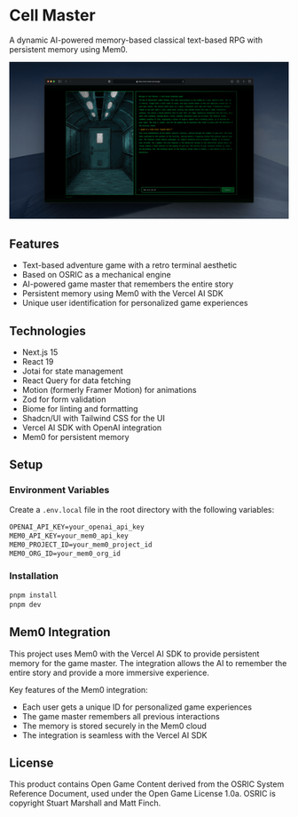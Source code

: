 # Cell Master

A dynamic AI-powered memory-based classical text-based RPG with persistent memory using Mem0.

![Preview](README.png)

## Features

- Text-based adventure game with a retro terminal aesthetic
- Based on OSRIC as a mechanical engine
- AI-powered game master that remembers the entire story
- Persistent memory using Mem0 with the Vercel AI SDK
- Unique user identification for personalized game experiences

## Technologies

- Next.js 15
- React 19
- Jotai for state management
- React Query for data fetching
- Motion (formerly Framer Motion) for animations
- Zod for form validation
- Biome for linting and formatting
- Shadcn/UI with Tailwind CSS for the UI
- Vercel AI SDK with OpenAI integration
- Mem0 for persistent memory

## Setup

### Environment Variables

Create a `.env.local` file in the root directory with the following variables:

```
OPENAI_API_KEY=your_openai_api_key
MEM0_API_KEY=your_mem0_api_key
MEM0_PROJECT_ID=your_mem0_project_id
MEM0_ORG_ID=your_mem0_org_id
```

### Installation

```bash
pnpm install
pnpm dev
```

## Mem0 Integration

This project uses Mem0 with the Vercel AI SDK to provide persistent memory for the game master. The integration allows the AI to remember the entire story and provide a more immersive experience.

Key features of the Mem0 integration:

- Each user gets a unique ID for personalized game experiences
- The game master remembers all previous interactions
- The memory is stored securely in the Mem0 cloud
- The integration is seamless with the Vercel AI SDK

## License

This product contains Open Game Content derived from the OSRIC System Reference Document, used under the Open Game License 1.0a. OSRIC is copyright Stuart Marshall and Matt Finch.
